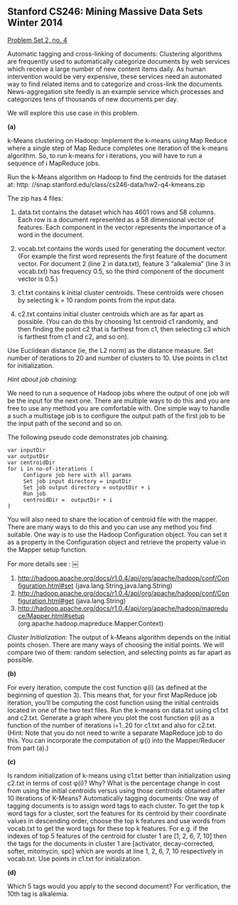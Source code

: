## Stanford CS246: Mining Massive Data Sets Winter 2014 ##

[Problem Set 2, no. 4](http://web.stanford.edu/class/cs246/homeworks/hw2.pdf)

Automatic tagging and cross-linking of documents: Clustering algorithms are frequently used to automatically categorize documents by web services which receive a large number of new content items daily. As human intervention would be very expensive, these services need an automated way to find related items and to categorize and cross-link the documents. News-aggregation site feedly is an example service which processes and categorizes tens of thousands of new documents per day.

We will explore this use case in this problem.

**(a)**

k-Means clustering on Hadoop: Implement the k-means using Map Reduce where a single step of Map Reduce completes one iteration of the k-means algorithm. So, to run k-means for i iterations, you will have to run a sequence of i MapReduce jobs.

Run the k-Means algorithm on Hadoop to find the centroids for the dataset at: http: //snap.stanford.edu/class/cs246-data/hw2-q4-kmeans.zip

The zip has 4 files:
  1. data.txt contains the dataset which has 4601 rows and 58 columns. Each row is a document represented as a 58 dimensional vector of features. Each component in the vector represents the importance of a word in the document.
  2. vocab.txt contains the words used for generating the document vector. (For example the first word represents the first feature of the document vector. For document 2 (line 2 in data.txt), feature 3 “alkalemia” (line 3 in vocab.txt) has frequency 0.5, so the third component of the document vector is 0.5.)
  3. c1.txt contains k initial cluster centroids. These centroids were chosen by selecting k = 10 random points from the input data.

  4. c2.txt contains initial cluster centroids which are as far apart as possible. (You can do this by choosing 1st centroid c1 randomly, and then finding the point c2 that is farthest from c1, then selecting c3 which is farthest from c1 and c2, and so on).

Use Euclidean distance (ie, the L2 norm) as the distance measure. Set number of iterations to 20 and number of clusters to 10. Use points in c1.txt for initialization.

_Hint about job chaining:_

We need to run a sequence of Hadoop jobs where the output of one job will be the input for the next one. There are multiple ways to do this and you are free to use any method you are comfortable with. One simple way to handle a such a multistage job is to configure the output path of the first job to be the input path of the second and so on.

The following pseudo code demonstrates job chaining.
```
var inputDir
var outputDir
var centroidDir
for i in no-of-iterations (
     Configure job here with all params
     Set job input directory = inputDir
     Set job output directory = outputDir + i
     Run job
     centroidDir =  outputDir + i
)
```
You will also need to share the location of centroid file with the mapper. There are many ways to do this and you can use any method you find suitable. One way is to use the Hadoop Configuration object. You can set it as a property in the Configuration object and retrieve the property value in the Mapper setup function.

For more details see :
￼
 1. http://hadoop.apache.org/docs/r1.0.4/api/org/apache/hadoop/conf/Configuration.html#set (java.lang.String,java.lang.String)
 2. http://hadoop.apache.org/docs/r1.0.4/api/org/apache/hadoop/conf/Configuration.html#get (java.lang.String)
 3. http://hadoop.apache.org/docs/r1.0.4/api/org/apache/hadoop/mapreduce/Mapper.html#setup (org.apache.hadoop.mapreduce.Mapper.Context)


_Cluster Initialization:_ The output of k-Means algorithm depends on the initial points chosen. There are many ways of choosing the initial points. We will compare two of them: random selection, and selecting points as far apart as possible.


**(b)**

For every iteration, compute the cost function φ(i) (as defined at the beginning of question 3). This means that, for your first MapReduce job iteration, you’ll be computing the cost function using the initial centroids located in one of the two text files. Run the k-means on data.txt using c1.txt and c2.txt. Generate a graph where you plot the cost function φ(i) as a function of the number of iterations i=1..20 for c1.txt and also for c2.txt.
(Hint: Note that you do not need to write a separate MapReduce job to do this. You can incorporate the computation of φ(i) into the Mapper/Reducer from part (a).)


**(c)**

Is random initialization of k-means using c1.txt better than initialization using c2.txt in terms of cost φ(i)? Why? What is the percentage change in cost from using the initial centroids versus using those centroids obtained after 10 iterations of K-Means?
Automatically tagging documents: One way of tagging documents is to assign word tags to each cluster. To get the top k word tags for a cluster, sort the features for its centroid by their coordinate values in descending order, choose the top k features and use words from vocab.txt to get the word tags for these top k features.
For e.g. if the indexes of top 5 features of the centroid for cluster 1 are [1, 2, 6, 7, 10] then the tags for the documents in cluster 1 are [activator, decay-corrected, softer, mitomycin, spc] which are words at line 1, 2, 6, 7, 10 respectively in vocab.txt.
Use points in c1.txt for initialization.

**(d)**

Which 5 tags would you apply to the second document? For verification, the 10th tag is alkalemia.
